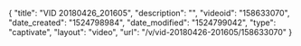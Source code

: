 {
    "title": "VID 20180426_201605",
    "description": "",
    "videoid": "158633070",
    "date_created": "1524798984",
    "date_modified": "1524799042",
    "type": "captivate",
    "layout": "video",
    "url": "\/v\/vid-20180426-201605\/158633070"
}